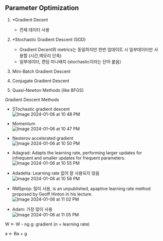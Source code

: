 
## Parameter Optimization
1. *Gradient Decent</br>
   - 전체 데이터 사용
2. *Stochastic Gradient Descent (SGD)</br>
   - Gradient Decent와 metrics는 동일하지만 한번 업데이트 시 일부데이터만 사용함 (시간,메모리 단축)
   - 일부데이터, 랜덤 미니배치 (stochastic이라는 단어 붙음)
   
4. Mini-Batch Gradient Descent</br>
5. Conjugate Gradient Descent</br>
6. Quasi-Newton Methods (like BFGS)</br>


Gradient Descent Methods</br>
- STochastic gradient descent</br>
![Image 2024-01-06 at 10 48 PM](https://github.com/scottmsoh/ref_ML/assets/112598791/058b0ca0-9c8a-485e-959e-8c43b2ac6de7)

- Momentum</br>
![Image 2024-01-06 at 10 47 PM](https://github.com/scottmsoh/ref_ML/assets/112598791/fede7a48-ea1b-4631-bb04-a0dfbdd449cf)
  
- Nesterov accelerated gradient</br>
![Image 2024-01-06 at 10 50 PM](https://github.com/scottmsoh/ref_ML/assets/112598791/34feaefd-dbd3-4f78-8438-f8af52e230f6)

- Adagrad: Adapts the learning rate, performing larger updates for infrequent and smaller updates for frequent parameters.</br>
![Image 2024-01-06 at 10 55 PM](https://github.com/scottmsoh/ref_ML/assets/112598791/8b5ee20b-f85b-413a-81f9-f9f4b66a4a95)

- Adadelta: Learning rate 없어 잘 사용되지 않음</br>
![Image 2024-01-06 at 10 58 PM](https://github.com/scottmsoh/ref_ML/assets/112598791/eaab6bfd-ae06-4e89-9ee4-8d9e482d6f7f)

- RMSprop: 많이 사용, is an unpublished, apaptive learning rate method proposed by Geoff Hinton in his lecture.</br>
![Image 2024-01-06 at 11 02 PM](https://github.com/scottmsoh/ref_ML/assets/112598791/5049f3f0-019f-4cb8-8240-8b93c7f85b87)

- Adam: 가장 많이 사용</br>
![Image 2024-01-06 at 11 05 PM](https://github.com/scottmsoh/ref_ML/assets/112598791/c00c1c54-ea21-4b11-9ee1-19fd9c4cfa0b)



W <- W - ng 
g: gradient (n = learning rate)

a <- Ba + g


